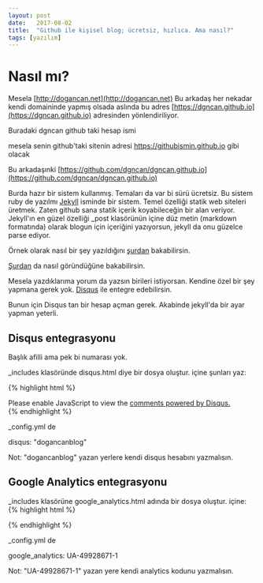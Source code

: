 ```yaml
---
layout: post
date:   2017-08-02
title:  "Github ile kişisel blog; ücretsiz, hızlıca. Ama nasıl?"
tags: [yazılım]
---
```

# Nasıl mı?

Mesela [http://dogancan.net](http://dogancan.net)
Bu arkadaş her nekadar kendi domaininde yapmış olsada aslında bu adres
[https://dgncan.github.io](https://dgncan.github.io) adresinden yönlendiriliyor. 

Buradaki dgncan github taki hesap ismi

mesela senin github'taki sitenin adresi https://githubismin.github.io gibi olacak

Bu arkadaşınki [https://github.com/dgncan/dgncan.github.io](https://github.com/dgncan/dgncan.github.io)

Burda hazır bir sistem kullanmış. Temaları da var bi sürü ücretsiz. 
Bu sistem ruby de yazılmı [Jekyll](https://jekyllrb.com/) isminde bir sistem.
Temel özelliği statik web siteleri üretmek.
Zaten github sana statik içerik koyabileceğin bir alan veriyor.
Jekyll'ın en güzel özelliği _post klasörünün içine düz metin (markdown formatında) olarak blogun için içeriğini yazıyorsun, jekyll da onu güzelce parse ediyor.

Örnek olarak nasıl bir şey yazıldığını [şurdan](https://raw.githubusercontent.com/dgncan/dgncan.github.io/master/_posts/2017-08-02-github-ile-kisisel-blog-ucretsiz-hizlica-ama-nasil.md) bakabilirsin.

[Şurdan](http://dogancan.net/github-ile-kisisel-blog-ucretsiz-hizlica-ama-nasil) da nasıl göründüğüne bakabilirsin.   

Mesela yazdıklarıma yorum da yazsın birileri istiyorsan. Kendine özel bir şey yapmana gerek yok.
[Disqus](https://disqus.com/) ile entegre edebilirsin. 

Bunun için Disqus tan bir hesap açman gerek. Akabinde jekyll'da bir ayar yapman yeterli.

## Disqus entegrasyonu
Başlık afilli ama pek bi numarası yok.

_includes klasöründe disqus.html diye bir dosya oluştur.
içine şunları yaz:

{% highlight html %}
<div class="comments">
	<div id="disqus_thread"></div>
	<script type="text/javascript">
	    var disqus_shortname = '{{ site.disqus }}';
	    /* ensure that pages with query string get the same discussion */
            var url_parts = window.location.href.split("?");
            var disqus_url = url_parts[0];	    
	    (function() {
	        var dsq = document.createElement('script'); dsq.type = 'text/javascript'; dsq.async = true;
	        dsq.src = '//' + disqus_shortname + '.disqus.com/embed.js';
	        (document.getElementsByTagName('head')[0] || document.getElementsByTagName('body')[0]).appendChild(dsq);
	    })();
	</script>
	<noscript>Please enable JavaScript to view the <a href="http://disqus.com/?ref_noscript">comments powered by Disqus.</a></noscript>
</div>
{% endhighlight %}


_config.yml de

disqus: "dogancanblog"

Not: "dogancanblog" yazan yerlere kendi disqus hesabını yazmalısın.

## Google Analytics entegrasyonu


_includes klasörüne google_analytics.html adında bir dosya oluştur.
içine:
{% highlight html %}
<script>
	(function(i,s,o,g,r,a,m){i['GoogleAnalyticsObject']=r;i[r]=i[r]||function(){
	(i[r].q=i[r].q||[]).push(arguments)},i[r].l=1*new Date();a=s.createElement(o),
	m=s.getElementsByTagName(o)[0];a.async=1;a.src=g;m.parentNode.insertBefore(a,m)
	})(window,document,'script','//www.google-analytics.com/analytics.js','ga');
	ga('create', '{{ site.google_analytics }}', 'auto');
	ga('send', 'pageview');
</script>
{% endhighlight %}

_config.yml de

google_analytics: UA-49928671-1

Not: "UA-49928671-1" yazan yere kendi analytics kodunu yazmalısın.


